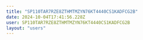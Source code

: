 ```yaml
---
title: "SP110TAR7RZE8ZTHMTMZYN76KT4440CS1KADFCG2B"
date: 2024-10-04T17:41:56.228Z
user: SP110TAR7RZE8ZTHMTMZYN76KT4440CS1KADFCG2B
layout: "users"
---
```

    